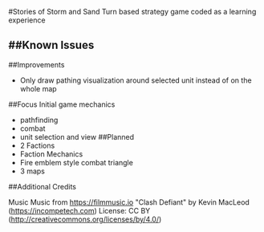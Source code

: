#Stories of Storm and Sand
Turn based strategy game coded as a learning experience


##Known Issues
-


##Improvements
- Only draw pathing visualization around selected unit instead of on the whole map

##Focus
Initial game mechanics
- pathfinding 
- combat
- unit selection and view
##Planned
- 2 Factions
- Faction Mechanics
- Fire emblem style combat triangle
- 3 maps

##Additional Credits

Music
Music from https://filmmusic.io
"Clash Defiant" by Kevin MacLeod (https://incompetech.com)
License: CC BY (http://creativecommons.org/licenses/by/4.0/)